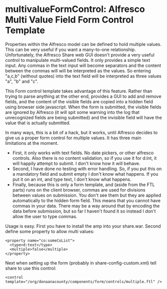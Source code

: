 # multivalueFormControl: Alfresco Multi Value Field Form Control Template

Properties within the Alfresco model can be defined to hold multiple values.  This can be very useful if you want a many-to-one relationship.  Unfortunately, the Alfresco Share web GUI doesn't provide a very useful control to manipulate multi-valued fields.  It only provides a simple text input. Any commas in the text input will become separators and the content between the commas will will be interpreted as the values.  So entering "a,c,b" (without quotes) into the text field will be interpreted as three values "a", "b" and "c".

This Form control template takes advantage of this feature.  Rather than trying to parse anything at the other end, provides a GUI to add and remove fields, and the content of the visible fields are copied into a hidden field using browser side javascript.  When the form is submitted, the visible fields are ignored by Alfresco (it will spit some warning into the log that unrecognized fields are being submitted) and the invisible field will have the value that is actually submitted.

In many ways, this is a bit of a hack, but it works, until Alfresco decides to give us a proper form control for multiple values.  It has three main limitations at the moment.

- First, it only works with text fields.  No date pickers, or other alfresco controls.  Also there is no content validation, so if you use it for d:int, it will happily attempt to submit.  I don't know how it will behave.
- Second, I have done no testing with error handling.  So, if you put this on a mandatory field and submit empty I don't know what happens.  If you put it on an int, and type text, I don't know what happens.
- Finally, because this is only a form template, and (aside from the FTL parts) runs on the client browser, commas are used for divisions between values on submission.  You don't see them but they are applied automatically to the hidden form field.  This means that you cannot have commas in your data.  There may be a way around that by encoding the data before submission, but so far I haven't found it so instead I don't allow the user to type commas.


Usage is easy.  First you have to install the amp into your share.war.  Second define some property to allow multi values:</p>

```
<property name="co:someCoList">
  <type>d:text</type>
  <multiple>false</multiple>
</property>
```

Next when setting up the form (probably in share-config-custom.xml) tell share to use this control:

```
<control template="/org/donaanacounty/components/form/controls/multiple.ftl" />
```

